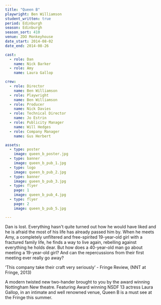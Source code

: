 ```yaml
---
title: "Queen B"
playwright: Ben Williamson
student_written: true
period: Edinburgh
season: Edinburgh
season_sort: 410
venue: ZOO Monkeyhouse
date_start: 2014-08-02
date_end: 2014-08-26

cast:
  - role: Dan
    name: Nick Barker
  - role: Amy
    name: Laura Gallop

crew:
  - role: Director
    name: Ben Williamson
  - role: Playwright
    name: Ben Williamson
  - role: Producer
    name: Nick Davies
  - role: Technical Director
    name: Jo Estrin
  - role: Publicity Manager
    name: Will Hedges
  - role: Company Manager
    name: Gus Herbert

assets:
  - type: poster
    image: queen_b_poster.jpg
  - type: banner
    image: queen_b_pub_1.jpg
  - type: logo
    image: queen_b_pub_2.jpg
  - type: banner
    image: queen_b_pub_3.jpg
  - type: flyer
    page: 1
    image: queen_b_pub_4.jpg
  - type: flyer
    page: 2
    image: queen_b_pub_5.jpg

---
```


Dan is lost. Everything hasn't quite turned out how he would have liked and he is afraid the most of his life has already passed him by. When he meets Amy, a completely unfiltered and free-spirited 19-year-old girl with a fractured family life, he finds a way to live again, rebelling against everything he holds dear. But how does a 40-year-old man go about meeting a 19-year-old girl? And can the repercussions from their first meeting ever really go away?

‘This company take their craft very seriously’ - Fringe Review, (NNT at Fringe, 2013)

A modern twisted new two-hander brought to you by the award winning Nottingham New theatre. Featuring Award winning NSDF 13 actress Laura Gallop, in an intimate and well renowned venue, Queen B is a must see at the Fringe this summer.
